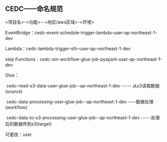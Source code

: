 ## CEDC——命名规范

<项目名>-<功能>-<user>-<地区/aws区域>-<环境>

EventBridge：cedc-event-schedule-trigger-lambda-user-ap-northeast-1-dev

Lambda：cedc-lambda-trigger-sfn-user-ap-northeast-1-dev

step Functions：cedc-sm-workflow-glue-job-pyspark-user-ap-northeast-1-dev

Glue：

​		cedc-read-s3-data-user-glue-job--ap-northeast-1-dev	----- 从s3读取数据(source)

​		cedc-data-processing-user-glue-job--ap-northeast-1-dev   ----数据处理(workflow)

​		cedc-data-to-s3-processing-user-glue-job--ap-northeast-1-dev	-----处理后的数据传到s3(target)



可更改：user

